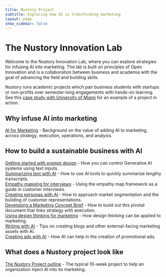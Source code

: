 ```yaml
---
title: Nustory Project
subtitle: Exploring how AI is transforming marketing
layout: page
show_sidebar: false
---
```


# The Nustory Innovation Lab

Welcome to the Nustory Innovation Lab, where you can explore strategies for infusing AI into marketing. The lab is built on principles of Open Innovation and is a collaboration between business and academia with the goal of advancing the field and building skills. 

Nustory runs academic projects which pair business students with startups or non-profits over semester-long engagements with hands-on learning. See this [case study with University of Miami](Case_Study_Miami_BFI.md) for an example of a project in action.

## Why infuse AI into marketing

[AI for Marketing](AI_for_Marketing.md) - Background on the value of adding AI to marketing, across strategy, execution, operations, and analysis. 

## How to build a sustainable business with AI 

[Getting started with prompt design](Prompt_Design.md) - How you can control Generative AI systems using text inputs. <br> 
[Summarizing text with AI](AI_for_text_summarization.md) - How to use AI tools to quickly summarize lengthy transcripts. <br>
[Empathy mapping for interviews](Empathy_Mapping.md) - Using the empathy map framework as a guide in customer interviews. <br> 
[Creating personas with AI](Creating_Personas_With_AI.md) - How to approach market segmentation and the building of customer representations.<br>
[Developing a Marketing Concept Brief](Marketing_Concept_Brief.md) - How to build out this pivotal document that links strategy with execution.<br>
[Using design thinking for marketing](Design_Thinking.md) - How design thinking can be applied to marketing.<br>
[Writing with AI](Writing_With_AI.md) - Tips on creating blogs and other external-facing marketing assets with AI. <br>
[Creating ads with AI](Creating_Ads_With_AI.md) - How AI can help in the creation of promotional ads. 


## What does a Nustory project look like 

[The Nustory Project outline](Nustory_Project.md) - The typical 10-week project to help an organization inject AI into its marketing. 
